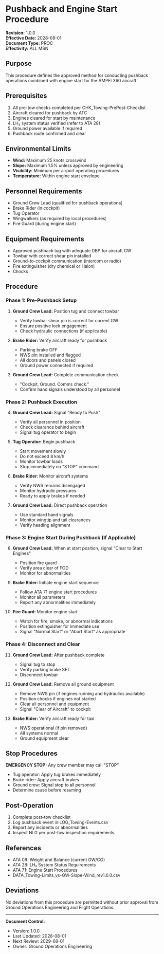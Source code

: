 # Pushback and Engine Start Procedure
**Revision:** 1.0.0  
**Effective Date:** 2028-08-01  
**Document Type:** PROC  
**Effectivity:** ALL MSN

## Purpose
This procedure defines the approved method for conducting pushback operations combined with engine start for the AMPEL360 aircraft.

## Prerequisites

1. All pre-tow checks completed per CHK_Towing-PrePost-Checklist
2. Aircraft cleared for pushback by ATC
3. Engines cleared for start by maintenance
4. LH₂ system status verified (refer to ATA 28)
5. Ground power available if required
6. Pushback route confirmed and clear

## Environmental Limits

- **Wind:** Maximum 25 knots crosswind
- **Slope:** Maximum 1.5% unless approved by engineering
- **Visibility:** Minimum per airport operating procedures
- **Temperature:** Within engine start envelope

## Personnel Requirements

- Ground Crew Lead (qualified for pushback operations)
- Brake Rider (in cockpit)
- Tug Operator
- Wingwalkers (as required by local procedures)
- Fire Guard (during engine start)

## Equipment Requirements

- Approved pushback tug with adequate DBP for aircraft GW
- Towbar with correct shear pin installed
- Ground-to-cockpit communication (intercom or radio)
- Fire extinguisher (dry chemical or Halon)
- Chocks

## Procedure

### Phase 1: Pre-Pushback Setup

1. **Ground Crew Lead:** Position tug and connect towbar
   - Verify towbar shear pin is correct for current GW
   - Ensure positive lock engagement
   - Check hydraulic connections (if applicable)

2. **Brake Rider:** Verify aircraft ready for pushback
   - Parking brake OFF
   - NWS pin installed and flagged
   - All doors and panels closed
   - Ground power connected if required

3. **Ground Crew Lead:** Complete communication check
   - "Cockpit, Ground. Comms check."
   - Confirm hand signals understood by all personnel

### Phase 2: Pushback Execution

4. **Ground Crew Lead:** Signal "Ready to Push"
   - Verify all personnel in position
   - Check clearance behind aircraft
   - Signal tug operator to begin

5. **Tug Operator:** Begin pushback
   - Start movement slowly
   - Do not exceed 8 km/h
   - Monitor towbar loads
   - Stop immediately on "STOP" command

6. **Brake Rider:** Monitor aircraft systems
   - Verify NWS remains disengaged
   - Monitor hydraulic pressures
   - Ready to apply brakes if needed

7. **Ground Crew Lead:** Direct pushback operation
   - Use standard hand signals
   - Monitor wingtip and tail clearances
   - Verify heading alignment

### Phase 3: Engine Start During Pushback (If Applicable)

8. **Ground Crew Lead:** When at start position, signal "Clear to Start Engines"
   - Position fire guard
   - Verify area clear of FOD
   - Monitor for abnormalities

9. **Brake Rider:** Initiate engine start sequence
   - Follow ATA 71 engine start procedures
   - Monitor all parameters
   - Report any abnormalities immediately

10. **Fire Guard:** Monitor engine start
    - Watch for fire, smoke, or abnormal indications
    - Position extinguisher for immediate use
    - Signal "Normal Start" or "Abort Start" as appropriate

### Phase 4: Disconnect and Clear

11. **Ground Crew Lead:** After pushback complete
    - Signal tug to stop
    - Verify parking brake SET
    - Disconnect towbar

12. **Ground Crew Lead:** Remove all ground equipment
    - Remove NWS pin (if engines running and hydraulics available)
    - Position chocks if engines not started
    - Clear all personnel and equipment
    - Signal "Clear of Aircraft" to cockpit

13. **Brake Rider:** Verify aircraft ready for taxi
    - NWS operational (if pin removed)
    - All systems normal
    - Ground equipment clear

## Stop Procedures

**EMERGENCY STOP:** Any crew member may call "STOP"
- Tug operator: Apply tug brakes immediately
- Brake rider: Apply aircraft brakes
- Ground crew: Signal stop to all personnel
- Determine cause before resuming

## Post-Operation

1. Complete post-tow checklist
2. Log pushback event in LOG_Towing-Events.csv
3. Report any incidents or abnormalities
4. Inspect NLG per post-tow inspection requirements

## References

- ATA 08: Weight and Balance (current GW/CG)
- ATA 28: LH₂ System Status Requirements
- ATA 71: Engine Start Procedures
- DATA_Towing-Limits_vs-GW-Slope-Wind_rev1.0.0.csv

## Deviations

No deviations from this procedure are permitted without prior approval from Ground Operations Engineering and Flight Operations.

---

**Document Control:**
- Version: 1.0.0
- Last Updated: 2028-08-01
- Next Review: 2029-08-01
- Owner: Ground Operations Engineering
